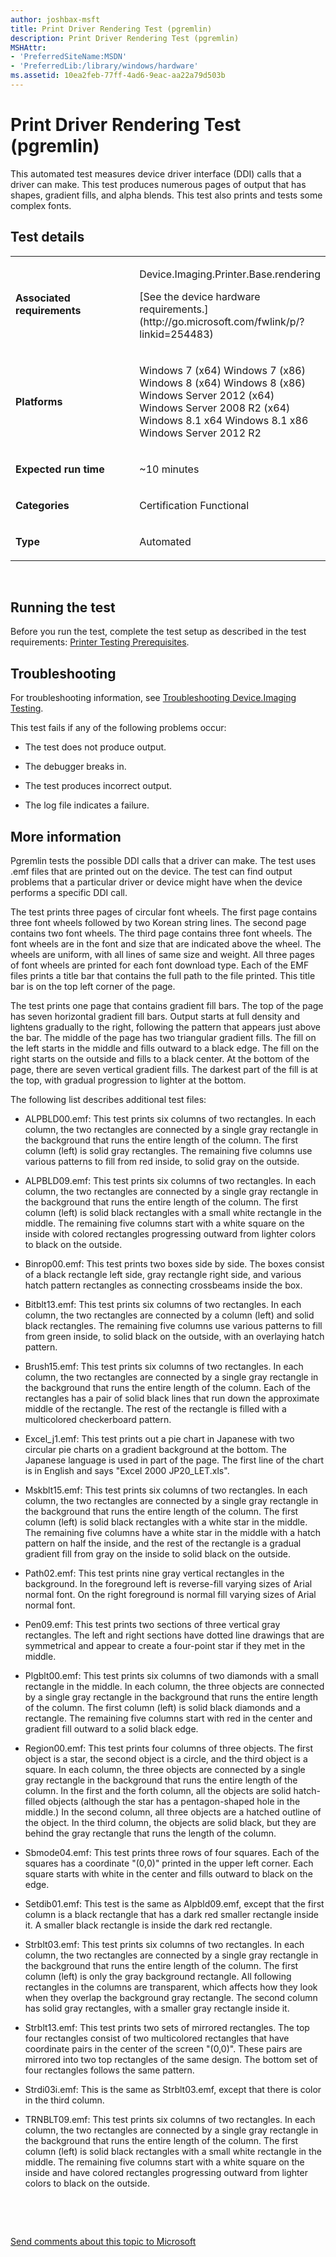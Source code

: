 ```yaml
---
author: joshbax-msft
title: Print Driver Rendering Test (pgremlin)
description: Print Driver Rendering Test (pgremlin)
MSHAttr:
- 'PreferredSiteName:MSDN'
- 'PreferredLib:/library/windows/hardware'
ms.assetid: 10ea2feb-77ff-4ad6-9eac-aa22a79d503b
---
```


# Print Driver Rendering Test (pgremlin)


This automated test measures device driver interface (DDI) calls that a driver can make. This test produces numerous pages of output that has shapes, gradient fills, and alpha blends. This test also prints and tests some complex fonts.

## Test details


<table>
<colgroup>
<col width="50%" />
<col width="50%" />
</colgroup>
<tbody>
<tr class="odd">
<td><p><strong>Associated requirements</strong></p></td>
<td><p>Device.Imaging.Printer.Base.rendering</p>
<p>[See the device hardware requirements.](http://go.microsoft.com/fwlink/p/?linkid=254483)</p></td>
</tr>
<tr class="even">
<td><p><strong>Platforms</strong></p></td>
<td><p>Windows 7 (x64) Windows 7 (x86) Windows 8 (x64) Windows 8 (x86) Windows Server 2012 (x64) Windows Server 2008 R2 (x64) Windows 8.1 x64 Windows 8.1 x86 Windows Server 2012 R2</p></td>
</tr>
<tr class="odd">
<td><p><strong>Expected run time</strong></p></td>
<td><p>~10 minutes</p></td>
</tr>
<tr class="even">
<td><p><strong>Categories</strong></p></td>
<td><p>Certification Functional</p></td>
</tr>
<tr class="odd">
<td><p><strong>Type</strong></p></td>
<td><p>Automated</p></td>
</tr>
</tbody>
</table>

 

## Running the test


Before you run the test, complete the test setup as described in the test requirements: [Printer Testing Prerequisites](printer-testing-prerequisites.md).

## Troubleshooting


For troubleshooting information, see [Troubleshooting Device.Imaging Testing](troubleshooting-deviceimaging-testing.md).

This test fails if any of the following problems occur:

-   The test does not produce output.

-   The debugger breaks in.

-   The test produces incorrect output.

-   The log file indicates a failure.

## More information


Pgremlin tests the possible DDI calls that a driver can make. The test uses .emf files that are printed out on the device. The test can find output problems that a particular driver or device might have when the device performs a specific DDI call.

The test prints three pages of circular font wheels. The first page contains three font wheels followed by two Korean string lines. The second page contains two font wheels. The third page contains three font wheels. The font wheels are in the font and size that are indicated above the wheel. The wheels are uniform, with all lines of same size and weight. All three pages of font wheels are printed for each font download type. Each of the EMF files prints a title bar that contains the full path to the file printed. This title bar is on the top left corner of the page.

The test prints one page that contains gradient fill bars. The top of the page has seven horizontal gradient fill bars. Output starts at full density and lightens gradually to the right, following the pattern that appears just above the bar. The middle of the page has two triangular gradient fills. The fill on the left starts in the middle and fills outward to a black edge. The fill on the right starts on the outside and fills to a black center. At the bottom of the page, there are seven vertical gradient fills. The darkest part of the fill is at the top, with gradual progression to lighter at the bottom.

The following list describes additional test files:

-   ALPBLD00.emf: This test prints six columns of two rectangles. In each column, the two rectangles are connected by a single gray rectangle in the background that runs the entire length of the column. The first column (left) is solid gray rectangles. The remaining five columns use various patterns to fill from red inside, to solid gray on the outside.

-   ALPBLD09.emf: This test prints six columns of two rectangles. In each column, the two rectangles are connected by a single gray rectangle in the background that runs the entire length of the column. The first column (left) is solid black rectangles with a small white rectangle in the middle. The remaining five columns start with a white square on the inside with colored rectangles progressing outward from lighter colors to black on the outside.

-   Binrop00.emf: This test prints two boxes side by side. The boxes consist of a black rectangle left side, gray rectangle right side, and various hatch pattern rectangles as connecting crossbeams inside the box.

-   Bitblt13.emf: This test prints six columns of two rectangles. In each column, the two rectangles are connected by a column (left) and solid black rectangles. The remaining five columns use various patterns to fill from green inside, to solid black on the outside, with an overlaying hatch pattern.

-   Brush15.emf: This test prints six columns of two rectangles. In each column, the two rectangles are connected by a single gray rectangle in the background that runs the entire length of the column. Each of the rectangles has a pair of solid black lines that run down the approximate middle of the rectangle. The rest of the rectangle is filled with a multicolored checkerboard pattern.

-   Excel\_j1.emf: This test prints out a pie chart in Japanese with two circular pie charts on a gradient background at the bottom. The Japanese language is used in part of the page. The first line of the chart is in English and says "Excel 2000 JP20\_LET.xls".

-   Mskblt15.emf: This test prints six columns of two rectangles. In each column, the two rectangles are connected by a single gray rectangle in the background that runs the entire length of the column. The first column (left) is solid black rectangles with a white star in the middle. The remaining five columns have a white star in the middle with a hatch pattern on half the inside, and the rest of the rectangle is a gradual gradient fill from gray on the inside to solid black on the outside.

-   Path02.emf: This test prints nine gray vertical rectangles in the background. In the foreground left is reverse-fill varying sizes of Arial normal font. On the right foreground is normal fill varying sizes of Arial normal font.

-   Pen09.emf: This test prints two sections of three vertical gray rectangles. The left and right sections have dotted line drawings that are symmetrical and appear to create a four-point star if they met in the middle.

-   Plgblt00.emf: This test prints six columns of two diamonds with a small rectangle in the middle. In each column, the three objects are connected by a single gray rectangle in the background that runs the entire length of the column. The first column (left) is solid black diamonds and a rectangle. The remaining five columns start with red in the center and gradient fill outward to a solid black edge.

-   Region00.emf: This test prints four columns of three objects. The first object is a star, the second object is a circle, and the third object is a square. In each column, the three objects are connected by a single gray rectangle in the background that runs the entire length of the column. In the first and the forth column, all the objects are solid hatch-filled objects (although the star has a pentagon-shaped hole in the middle.) In the second column, all three objects are a hatched outline of the object. In the third column, the objects are solid black, but they are behind the gray rectangle that runs the length of the column.

-   Sbmode04.emf: This test prints three rows of four squares. Each of the squares has a coordinate "(0,0)" printed in the upper left corner. Each square starts with white in the center and fills outward to black on the edge.

-   Setdib01.emf: This test is the same as Alpbld09.emf, except that the first column is a black rectangle that has a dark red smaller rectangle inside it. A smaller black rectangle is inside the dark red rectangle.

-   Strblt03.emf: This test prints six columns of two rectangles. In each column, the two rectangles are connected by a single gray rectangle in the background that runs the entire length of the column. The first column (left) is only the gray background rectangle. All following rectangles in the columns are transparent, which affects how they look when they overlap the background gray rectangle. The second column has solid gray rectangles, with a smaller gray rectangle inside it.

-   Strblt13.emf: This test prints two sets of mirrored rectangles. The top four rectangles consist of two multicolored rectangles that have coordinate pairs in the center of the screen "(0,0)". These pairs are mirrored into two top rectangles of the same design. The bottom set of four rectangles follows the same pattern.

-   Strdi03i.emf: This is the same as Strblt03.emf, except that there is color in the third column.

-   TRNBLT09.emf: This test prints six columns of two rectangles. In each column, the two rectangles are connected by a single gray rectangle in the background that runs the entire length of the column. The first column (left) is solid black rectangles with a small white rectangle in the middle. The remaining five columns start with a white square on the inside and have colored rectangles progressing outward from lighter colors to black on the outside.

 

 

[Send comments about this topic to Microsoft](mailto:wsddocfb@microsoft.com?subject=Documentation%20feedback%20%5Bp_hck\p_hck%5D:%20Print%20Driver%20Rendering%20Test%20%28pgremlin%29%20%20RELEASE:%20%284/27/2016%29&body=%0A%0APRIVACY%20STATEMENT%0A%0AWe%20use%20your%20feedback%20to%20improve%20the%20documentation.%20We%20don't%20use%20your%20email%20address%20for%20any%20other%20purpose,%20and%20we'll%20remove%20your%20email%20address%20from%20our%20system%20after%20the%20issue%20that%20you're%20reporting%20is%20fixed.%20While%20we're%20working%20to%20fix%20this%20issue,%20we%20might%20send%20you%20an%20email%20message%20to%20ask%20for%20more%20info.%20Later,%20we%20might%20also%20send%20you%20an%20email%20message%20to%20let%20you%20know%20that%20we've%20addressed%20your%20feedback.%0A%0AFor%20more%20info%20about%20Microsoft's%20privacy%20policy,%20see%20http://privacy.microsoft.com/default.aspx. "Send comments about this topic to Microsoft")




